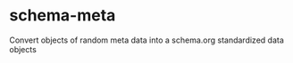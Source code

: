 schema-meta
===========

Convert objects of random meta data into a schema.org standardized data objects
